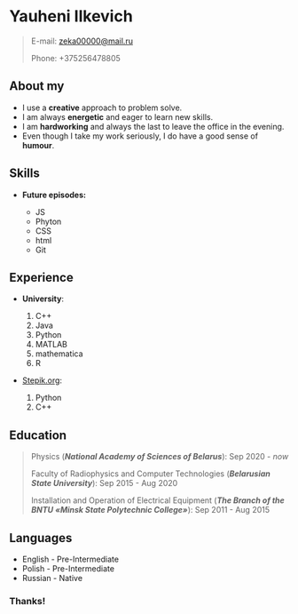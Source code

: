 # Yauheni Ilkevich

>E-mail:  zeka00000@mail.ru
>
>Phone: +375256478805


## About my
* I use a **creative** approach to problem solve.
* I am always **energetic** and eager to learn new skills.
* I am **hardworking** and always the last to leave the office in the evening.
* Even though I take my work seriously, I do have a good sense of **humour**.

## Skills
* **Future episodes:**

  * JS
  * Phyton
  * CSS
  * html
  * Git

## Experience

 * **University**:
 
   1. C++
   2. Java
   3. Python
   4. MATLAB
   5. mathematica
   6. R
   
 * [Stepik.org](https://stepik.org/catalog):
 
   1. Python
   2. C++

## Education

>Physics (***National Academy of Sciences of Belarus***):                                                            Sep 2020 - *now*
>
>Faculty of Radiophysics and Computer Technologies (***Belarusian State University***):                               Sep 2015 - Aug 2020
>
>Installation and Operation of Electrical Equipment (***The Branch of the BNTU «Minsk State Polytechnic Сollege»***): Sep 2011 - Aug 2015

## Languages 

* English - Pre-Intermediate
* Polish - Pre-Intermediate
* Russian - Native

### Thanks!
